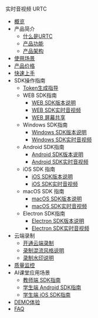 <div class="sidebar_title icon__urtc"> 实时音视频 URTC</div>

* [概览](video/urtc/overview)
* 产品简介
    * [什么是URTC](video/urtc/introduction/concept)
    * [产品功能](video/urtc/introduction/functions)
    * [产品架构](video/urtc/introduction/structure)
* [使用场景](video/urtc/scenario)
* [产品价格](video/urtc/price)
* [快速上手](video/urtc/quick)
* SDK操作指南
    * [Token生成指导](video/urtc/sdk/token)
    * WEB SDK指南      
      * [WEB SDK版本说明](video/urtc/sdk/web/webVersion)  
      * [WEB SDK实时音视频](video/urtc/sdk/web/websdk)    
      * [WEB 屏幕共享](video/urtc/sdk/web/webscreenshare)
    * Windows SDK指南
      * [Windows SDK版本说明](video/urtc/sdk/Windows/WindowsVersion)   
      * [Windows SDK实时音视频](video/urtc/sdk/Windows/windowsSDK)  
    * Android SDK指南
      * [Android SDK版本说明](video/urtc/sdk/Android/AndroidVersion)   
      * [Android SDK实时音视频](video/urtc/sdk/Android/AndroidSDK)  
    * iOS SDK 指南
      * [iOS SDK版本说明](video/urtc/sdk/IOS/IOSVersion)   
      * [iOS SDK实时音视频](video/urtc/sdk/IOS/IOSSDK)  
    * macOS SDK 指南
      * [macOS SDK版本说明](video/urtc/sdk/MacOS/MacOSVersion)   
      * [macOS SDK实时音视频](video/urtc/sdk/MacOS/MacOSSDK)  
    * Electron SDK指南
      * [Electron SDK版本说明](video/urtc/sdk/Electron/ElectronVersion)   
      * [Electron SDK实时音视频](video/urtc/sdk/Electron/ElectronSDK)   
* 云端录制
    * [开通云端录制](video/urtc/cloudRecord/openRecord)  
    * [录制混流风格说明](video/urtc/cloudRecord/RecordLaylout)  
    * [录制水印说明](video/urtc/cloudRecord/RecordWatermark)  
* [质量监控](video/urtc/quality/qualityDocs)
* AI课堂应用场景
     * [教师端 SDK指南](video/urtc/scenarioSDK/AIclass/Teacher)  
     * [学生端 Android SDK指南](video/urtc/scenarioSDK/AIclass/StudentAndriod)  
     * [学生端 iOS SDK指南](video/urtc/scenarioSDK/AIclass/StudentIOS)  
* [DEMO体验](video/urtc/demo)
* [FAQ](video/urtc/faq)
    
    
   
   
    
        
